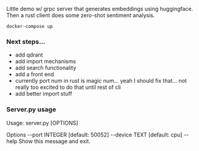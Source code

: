 Little demo w/ grpc server that generates embeddings using huggingface. Then a rust client does some zero-shot sentiment analysis.
```
docker-compose up
```

### Next steps...
- add qdrant
- add import mechanisms
- add search functionality
- add a front end 
- currently port num in rust is magic num... yeah I should fix that... not really too excited to do that until rest of cli
- add better import stuff


### Server.py usage

Usage: server.py [OPTIONS]

 Options
  --port          INTEGER  [default: 50052]
  --device        TEXT     [default: cpu]
  --help                   Show this message and exit.
